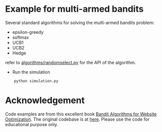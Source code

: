 
# Example for multi-armed bandits

Several standard algorithms for solving the multi-armed bandits problem:

* epsilon-greedy
* softmax
* UCB1
* UCB2
* Hedge

refer to [algorithms/randomselect.py](algorithms/randomselect.py) for the API of the algorithm. 

* Run the simulation
```
    python simulation.py
```






# Acknowledgement

Code examples are from this excellent book [Bandit Algorithms for Website Optimization](http://shop.oreilly.com/product/0636920027393.do). The original codebase is at [here](https://github.com/johnmyleswhite/BanditsBook). Please use the code for educational purpose only. 
